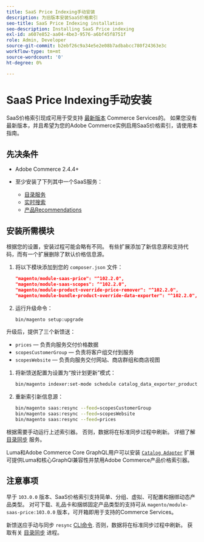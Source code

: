 ```yaml
---
title: SaaS Price Indexing手动安装
description: 为旧版本安装SaaS价格索引
seo-title: SaaS Price Indexing installation
seo-description: Installing SaaS Price indexing
exl-id: a607e852-aa04-4be3-9576-a6bf45f8751f
role: Admin, Developer
source-git-commit: b2ebf26c9a34e5e2e08b7adbabcc780f24363e3c
workflow-type: tm+mt
source-wordcount: '0'
ht-degree: 0%

---
```


# SaaS Price Indexing手动安装

SaaS价格索引现成可用于受支持 [最新版本](index.md#Requirements) Commerce Services的。
如果您没有最新版本，并且希望为您的Adobe Commerce实例启用SaaS价格索引，请使用本指南。

## 先决条件

* Adobe Commerce 2.4.4+
* 至少安装了下列其中一个SaaS服务：

   * [目录服务](../catalog-service/overview.md)
   * [实时搜索](../live-search/guide-overview.md)
   * [产品Recommendations](../product-recommendations/guide-overview.md)

## 安装所需模块

根据您的设置，安装过程可能会略有不同。
有些扩展添加了新信息源和支持代码，而有一个扩展删除了默认价格信息源。

1. 将以下模块添加到您的 `composer.json` 文件：

   ```json
   "magento/module-saas-price": "^102.2.0",
   "magento/module-saas-scopes": ^"102.2.0",
   "magento/module-product-override-price-remover": "^102.2.0",
   "magento/module-bundle-product-override-data-exporter": "^102.2.0",
   ```

1. 运行升级命令：

   ```bash
   bin/magento setup:upgrade
   ```

升级后，提供了三个新馈送：

* `prices`  — 负责向服务交付价格数据
* `scopesCustomerGroup`  — 负责将客户组交付到服务
* `scopesWebsite`  — 负责向服务交付网站、商店群组和商店视图

1. 将新馈送配置为设置为“按计划更新”模式：

   ```bash
   bin/magento indexer:set-mode schedule catalog_data_exporter_product_prices scopes_customergroup_data_exporter scopes_website_data_exporter
   ```

1. 重新索引新信息源：

   ```bash
   bin/magento saas:resync --feed=scopesCustomerGroup
   bin/magento saas:resync --feed=scopesWebsite
   bin/magento saas:resync --feed=prices
   ```

根据需要手动运行上述索引器。 否则，数据将在标准同步过程中刷新。 详细了解 [目录同步](../landing/catalog-sync.md) 服务。

Luma和Adobe Commerce Core GraphQL用户可以安装 [`Catalog Adapter`](catalog-adapter.md) 扩展可提供Luma和核心GraphQl兼容性并禁用Adobe Commerce产品价格索引器。

## 注意事项

早于 `103.0.0` 版本、SaaS价格索引支持简单、分组、虚拟、可配置和捆绑动态产品类型。
对可下载、礼品卡和捆绑固定产品类型的支持可从 `magento/module-saas-price:103.0.0` 版本，可开箱即用于支持的Commerce Services。

新馈送应手动与同步 `resync` [CLI命令](../landing/catalog-sync.md#resynccmdline). 否则，数据将在标准同步过程中刷新。 获取有关 [目录同步](../landing/catalog-sync.md) 进程。
